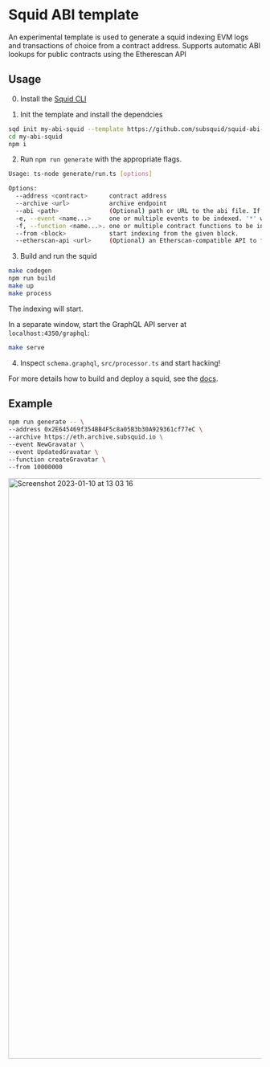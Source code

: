 # Squid ABI template

An experimental template is used to generate a squid indexing EVM logs and transactions of choice from a contract address. Supports automatic ABI lookups for public contracts using the Etherescan API

## Usage

0. Install the [Squid CLI](https://docs.subsquid.io/squid-cli/)

1. Init the template and install the dependcies

```bash
sqd init my-abi-squid --template https://github.com/subsquid/squid-abi-template
cd my-abi-squid
npm i
```

2. Run `npm run generate` with the appropriate flags.

```bash
Usage: ts-node generate/run.ts [options]

Options:
  --address <contract>      contract address
  --archive <url>           archive endpoint 
  --abi <path>              (Optional) path or URL to the abi file. If omitted, the Etherscan API is used.
  -e, --event <name...>     one or multiple events to be indexed. '*' will index all events
  -f, --function <name...>. one or multiple contract functions to be indexed. '*' will index all functions
  --from <block>            start indexing from the given block. 
  --etherscan-api <url>     (Optional) an Etherscan-compatible API to fetch contract ABI by a known address. Default: https://api.etherscan.io/
```

3. Build and run the squid

```bash
make codegen
npm run build
make up
make process
```
The indexing will start.

In a separate window, start the GraphQL API server at `localhost:4350/graphql`:
```bash
make serve
```

4. Inspect `schema.graphql`, `src/processor.ts` and start hacking!

For more details how to build and deploy a squid, see the [docs](https://docs.subsquid.io).

## Example

```bash
npm run generate -- \
--address 0x2E645469f354BB4F5c8a05B3b30A929361cf77eC \
--archive https://eth.archive.subsquid.io \
--event NewGravatar \
--event UpdatedGravatar \
--function createGravatar \
--from 10000000
```

<img width="1156" alt="Screenshot 2023-01-10 at 13 03 16" src="https://user-images.githubusercontent.com/8627422/211521452-610e90b6-cb24-4e16-a852-15c8d7f11c28.png">

